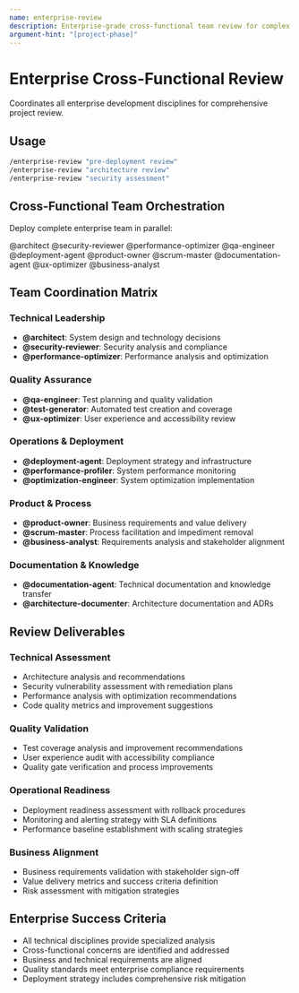 ```yaml
---
name: enterprise-review
description: Enterprise-grade cross-functional team review for complex projects
argument-hint: "[project-phase]"
---
```


# Enterprise Cross-Functional Review

Coordinates all enterprise development disciplines for comprehensive project review.

## Usage

```bash
/enterprise-review "pre-deployment review"
/enterprise-review "architecture review"  
/enterprise-review "security assessment"
```

## Cross-Functional Team Orchestration

Deploy complete enterprise team in parallel:

@architect @security-reviewer @performance-optimizer @qa-engineer @deployment-agent @product-owner @scrum-master @documentation-agent @ux-optimizer @business-analyst

## Team Coordination Matrix

### Technical Leadership
- **@architect**: System design and technology decisions
- **@security-reviewer**: Security analysis and compliance
- **@performance-optimizer**: Performance analysis and optimization

### Quality Assurance  
- **@qa-engineer**: Test planning and quality validation
- **@test-generator**: Automated test creation and coverage
- **@ux-optimizer**: User experience and accessibility review

### Operations & Deployment
- **@deployment-agent**: Deployment strategy and infrastructure
- **@performance-profiler**: System performance monitoring
- **@optimization-engineer**: System optimization implementation

### Product & Process
- **@product-owner**: Business requirements and value delivery
- **@scrum-master**: Process facilitation and impediment removal
- **@business-analyst**: Requirements analysis and stakeholder alignment

### Documentation & Knowledge
- **@documentation-agent**: Technical documentation and knowledge transfer
- **@architecture-documenter**: Architecture documentation and ADRs

## Review Deliverables

### Technical Assessment
- Architecture analysis and recommendations
- Security vulnerability assessment with remediation plans
- Performance analysis with optimization recommendations
- Code quality metrics and improvement suggestions

### Quality Validation
- Test coverage analysis and improvement recommendations
- User experience audit with accessibility compliance
- Quality gate verification and process improvements

### Operational Readiness
- Deployment readiness assessment with rollback procedures
- Monitoring and alerting strategy with SLA definitions
- Performance baseline establishment with scaling strategies

### Business Alignment  
- Business requirements validation with stakeholder sign-off
- Value delivery metrics and success criteria definition
- Risk assessment with mitigation strategies

## Enterprise Success Criteria

- All technical disciplines provide specialized analysis
- Cross-functional concerns are identified and addressed
- Business and technical requirements are aligned
- Quality standards meet enterprise compliance requirements
- Deployment strategy includes comprehensive risk mitigation